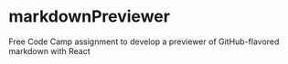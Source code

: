 # markdownPreviewer
Free Code Camp assignment to develop a previewer of  GitHub-flavored markdown with React
